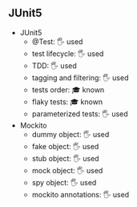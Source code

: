 ## JUnit5

- JUnit5
    - @Test: 🖐️ used
    - test lifecycle: 🖐️ used
    - TDD: 🖐️ used
    - tagging and filtering: 🖐️ used
    - tests order:  🎓 known
    - flaky tests:  🎓 known
    - parameterized tests: 🖐️ used
- Mockito
    - dummy object: 🖐️ used
    - fake object: 🖐️ used
    - stub object: 🖐️ used
    - mock object: 🖐️ used
    - spy object: 🖐️ used
    - mockito annotations: 🖐️ used